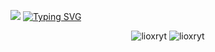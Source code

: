 ![](https://hit.yhype.me/github/profile?user_id=91391994)
<a href="https://git.io/typing-svg"><img src="https://readme-typing-svg.herokuapp.com/?center=true&vCenter=true&width=500&lines=I%27m+just+some+kid;%20With+access+to+the+internet;%20And+way+to+much+free+time" alt="Typing SVG" /></a>
<p align="center"> <img src="https://img.shields.io/badge/Discord-lioxryt%235640-red/?logo=discord&color=7289DA" alt="lioxryt"/> 
<img src="https://komarev.com/ghpvc/?username=lioxryt" alt="lioxryt"/>       
</p>
